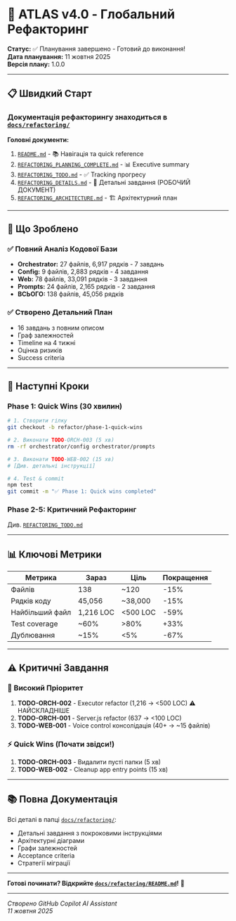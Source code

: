 # 🔄 ATLAS v4.0 - Глобальний Рефакторинг

**Статус:** ✅ Планування завершено - Готовий до виконання!  
**Дата планування:** 11 жовтня 2025  
**Версія плану:** 1.0.0

---

## 📋 Швидкий Старт

### Документація рефакторингу знаходиться в [`docs/refactoring/`](./refactoring/)

**Головні документи:**
1. [`README.md`](./refactoring/README.md) - 📚 Навігація та quick reference
2. [`REFACTORING_PLANNING_COMPLETE.md`](./refactoring/REFACTORING_PLANNING_COMPLETE.md) - 📊 Executive summary
3. [`REFACTORING_TODO.md`](./refactoring/REFACTORING_TODO.md) - ✅ Tracking прогресу
4. [`REFACTORING_DETAILS.md`](./refactoring/REFACTORING_DETAILS.md) - 📝 Детальні завдання (РОБОЧИЙ ДОКУМЕНТ)
5. [`REFACTORING_ARCHITECTURE.md`](./refactoring/REFACTORING_ARCHITECTURE.md) - 🏗️ Архітектурний план

---

## 🎯 Що Зроблено

### ✅ Повний Аналіз Кодової Бази
- **Orchestrator:** 27 файлів, 6,917 рядків - 7 завдань
- **Config:** 9 файлів, 2,883 рядків - 4 завдання
- **Web:** 78 файлів, 33,091 рядків - 3 завдання
- **Prompts:** 24 файлів, 2,165 рядків - 2 завдання
- **ВСЬОГО:** 138 файлів, 45,056 рядків

### ✅ Створено Детальний План
- 16 завдань з повним описом
- Граф залежностей
- Timeline на 4 тижні
- Оцінка ризиків
- Success criteria

---

## 🚀 Наступні Кроки

### Phase 1: Quick Wins (30 хвилин)
```bash
# 1. Створити гілку
git checkout -b refactor/phase-1-quick-wins

# 2. Виконати TODO-ORCH-003 (5 хв)
rm -rf orchestrator/config orchestrator/prompts

# 3. Виконати TODO-WEB-002 (15 хв)
# [Див. детальні інструкції]

# 4. Test & commit
npm test
git commit -m "✅ Phase 1: Quick wins completed"
```

### Phase 2-5: Критичний Рефакторинг
Див. [`REFACTORING_TODO.md`](./refactoring/REFACTORING_TODO.md)

---

## 📊 Ключові Метрики

| Метрика         | Зараз     | Ціль     | Покращення |
| --------------- | --------- | -------- | ---------- |
| Файлів          | 138       | ~120     | -15%       |
| Рядків коду     | 45,056    | ~38,000  | -15%       |
| Найбільший файл | 1,216 LOC | <500 LOC | -59%       |
| Test coverage   | ~60%      | >80%     | +33%       |
| Дублювання      | ~15%      | <5%      | -67%       |

---

## ⚠️ Критичні Завдання

### 🔴 Високий Пріоритет
1. **TODO-ORCH-002** - Executor refactor (1,216 → <500 LOC) ⚠️ НАЙСКЛАДНІШЕ
2. **TODO-ORCH-001** - Server.js refactor (637 → <100 LOC)
3. **TODO-WEB-001** - Voice control консолідація (40+ → ~15 файлів)

### ⚡ Quick Wins (Почати звідси!)
1. **TODO-ORCH-003** - Видалити пусті папки (5 хв)
2. **TODO-WEB-002** - Cleanup app entry points (15 хв)

---

## 📚 Повна Документація

Всі деталі в папці [`docs/refactoring/`](./refactoring/):
- Детальні завдання з покроковими інструкціями
- Архітектурні діаграми
- Графи залежностей
- Acceptance criteria
- Стратегії міграції

---

**Готові починати? Відкрийте [`docs/refactoring/README.md`](./refactoring/README.md)!** 🚀

---

_Створено GitHub Copilot AI Assistant_  
_11 жовтня 2025_
